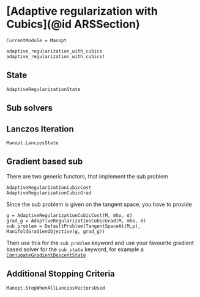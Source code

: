 # [Adaptive regularization with Cubics](@id ARSSection)



```@meta
CurrentModule = Manopt
```

```@docs
adaptive_regularization_with_cubics
adaptive_regularization_with_cubics!
```

## State

```@docs
AdaptiveRegularizationState
```

## Sub solvers

## Lanczos Iteration

```@docs
Manopt.LanczosState
```

## Gradient based sub

There are two generic functors, that implement the sub problem

```@docs
AdaptiveRegularizationCubicCost
AdaptiveRegularizationCubicGrad
```

Since the sub problem is given on the tangent space, you have to provide

```
g = AdaptiveRegularizationCubicCost(M, mho, σ)
grad_g = AdaptiveRegularizationCubicGrad(M, mho, σ)
sub_problem = DefaultProblem(TangentSpaceAt(M,p), ManifoldGradienObjective(g, grad_g))
```

Then use this for the `sub_problem` keyword
and use your favourite gradient based solver for the `sub_state` keyword, for example a
[`ConjugateGradientDescentState`](@ref)

## Additional Stopping Criteria

```@docs
Manopt.StopWhenAllLanczosVectorsUsed
```